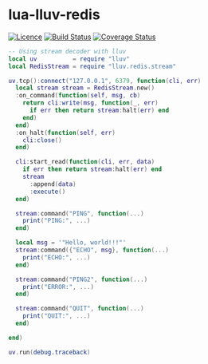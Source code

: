 # lua-lluv-redis
[![Licence](http://img.shields.io/badge/Licence-MIT-brightgreen.svg)](LICENSE)
[![Build Status](https://travis-ci.org/moteus/lua-lluv-redis.svg?branch=master)](https://travis-ci.org/moteus/lua-lluv-redis)
[![Coverage Status](https://coveralls.io/repos/moteus/lua-lluv-redis/badge.svg)](https://coveralls.io/r/moteus/lua-lluv-redis)

```Lua
-- Using stream decoder with lluv
local uv          = require "lluv"
local RedisStream = require "lluv.redis.stream"

uv.tcp():connect("127.0.0.1", 6379, function(cli, err)
  local stream stream = RedisStream.new()
  :on_command(function(self, msg, cb)
    return cli:write(msg, function(_, err)
      if err then return stream:halt(err) end
    end)
  end)
  :on_halt(function(self, err)
    cli:close()
  end)

  cli:start_read(function(cli, err, data)
    if err then return stream:halt(err) end
    stream
      :append(data)
      :execute()
  end)

  stream:command("PING", function(...)
    print("PING:", ...)
  end)

  local msg = '"Hello, world!!!"'
  stream:command({"ECHO", msg}, function(...)
    print("ECHO:", ...)
  end)

  stream:command("PING2", function(...)
    print("ERROR:", ...)
  end)

  stream:command("QUIT", function(...)
    print("QUIT:", ...)
  end)

end)

uv.run(debug.traceback)
```
